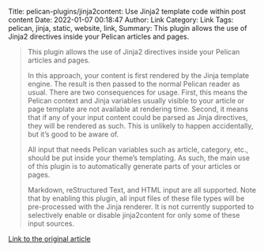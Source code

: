 Title: pelican-plugins/jinja2content: Use Jinja2 template code within post content
Date: 2022-01-07 00:18:47
Author: Link
Category: Link
Tags: pelican, jinja, static, website, link, 
Summary: This plugin allows the use of Jinja2 directives inside your Pelican articles and pages.

> This plugin allows the use of Jinja2 directives inside your Pelican articles and pages.
> 
> In this approach, your content is first rendered by the Jinja template engine. The result is then passed to the normal Pelican reader as usual. There are two consequences for usage. First, this means the Pelican context and Jinja variables usually visible to your article or page template are not available at rendering time. Second, it means that if any of your input content could be parsed as Jinja directives, they will be rendered as such. This is unlikely to happen accidentally, but it’s good to be aware of.
> 
> All input that needs Pelican variables such as article, category, etc., should be put inside your theme’s templating. As such, the main use of this plugin is to automatically generate parts of your articles or pages.
> 
> Markdown, reStructured Text, and HTML input are all supported. Note that by enabling this plugin, all input files of these file types will be pre-processed with the Jinja renderer. It is not currently supported to selectively enable or disable jinja2content for only some of these input sources.

[Link to the original article](https://github.com/pelican-plugins/jinja2content)
